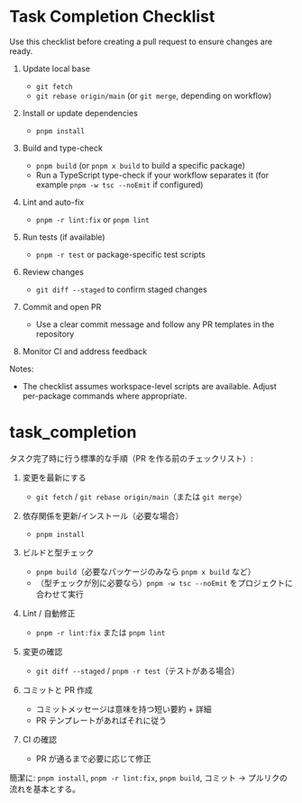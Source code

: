 # Task Completion Checklist

Use this checklist before creating a pull request to ensure changes are ready.

1. Update local base
   - `git fetch`
   - `git rebase origin/main` (or `git merge`, depending on workflow)

2. Install or update dependencies
   - `pnpm install`

3. Build and type-check
   - `pnpm build` (or `pnpm x build` to build a specific package)
   - Run a TypeScript type-check if your workflow separates it (for example `pnpm -w tsc --noEmit` if configured)

4. Lint and auto-fix
   - `pnpm -r lint:fix` or `pnpm lint`

5. Run tests (if available)
   - `pnpm -r test` or package-specific test scripts

6. Review changes
   - `git diff --staged` to confirm staged changes

7. Commit and open PR
   - Use a clear commit message and follow any PR templates in the repository

8. Monitor CI and address feedback

Notes:
- The checklist assumes workspace-level scripts are available. Adjust per-package commands where appropriate.
# task_completion

タスク完了時に行う標準的な手順（PR を作る前のチェックリスト）:

1. 変更を最新にする
   - `git fetch` / `git rebase origin/main`（または `git merge`）

2. 依存関係を更新/インストール（必要な場合）
   - `pnpm install`

3. ビルドと型チェック
   - `pnpm build`（必要なパッケージのみなら `pnpm x build` など）
   - （型チェックが別に必要なら）`pnpm -w tsc --noEmit` をプロジェクトに合わせて実行

4. Lint / 自動修正
   - `pnpm -r lint:fix` または `pnpm lint`

5. 変更の確認
   - `git diff --staged` / `pnpm -r test`（テストがある場合）

6. コミットと PR 作成
   - コミットメッセージは意味を持つ短い要約 + 詳細
   - PR テンプレートがあればそれに従う

7. CI の確認
   - PR が通るまで必要に応じて修正

簡潔に: `pnpm install`, `pnpm -r lint:fix`, `pnpm build`, コミット -> プルリクの流れを基本とする。